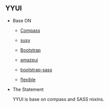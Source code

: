 YYUI
---
 
- Base ON

  * [Compass](http://compass-style.org/)
  * [susy](http://susy.oddbird.net/)
  * [Bootstrap](http://www.bootcss.com/)
  * [amazeui](http://amazeui.org/?_ver=2.x)
  * [bootstrap-sass](https://github.com/twbs/bootstrap-sass#b-compass-without-rails)
  
  * [flexible](https://github.com/amfe/lib-flexible)

- The Statement

   YYUI is base on compass and SASS mixins.
